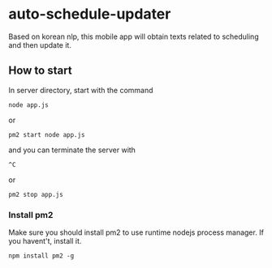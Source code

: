 # auto-schedule-updater
Based on korean nlp, this mobile app will obtain texts related to scheduling and then update it.

## How to start
In server directory, start with the command
```
node app.js
```
or
```
pm2 start node app.js
```
and you can terminate the server with
```
^C
```
or
```
pm2 stop app.js
```
### Install pm2
Make sure you should install pm2 to use runtime nodejs process manager. If you havent't, install it.
```
npm install pm2 -g
```